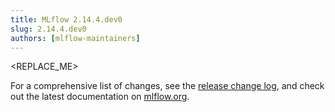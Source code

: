 ```yaml
---
title: MLflow 2.14.4.dev0
slug: 2.14.4.dev0
authors: [mlflow-maintainers]
---
```


<REPLACE_ME>

For a comprehensive list of changes, see the [release change log](https://github.com/mlflow/mlflow/releases/tag/v2.14.4.dev0), and check out the latest documentation on [mlflow.org](http://mlflow.org/).
